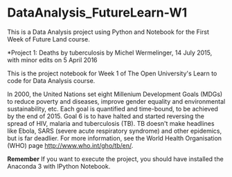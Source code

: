 # DataAnalysis_FutureLearn-W1
This is a Data Analysis project using Python and Notebook for the First Week of Future Land course.

*Project 1: Deaths by tuberculosis
by Michel Wermelinger, 14 July 2015, with minor edits on 5 April 2016

This is the project notebook for Week 1 of The Open University's Learn to code for Data Analysis course.

In 2000, the United Nations set eight Millenium Development Goals (MDGs) to reduce poverty and diseases, improve gender equality and environmental sustainability, etc. Each goal is quantified and time-bound, to be achieved by the end of 2015. Goal 6 is to have halted and started reversing the spread of HIV, malaria and tuberculosis (TB). TB doesn't make headlines like Ebola, SARS (severe acute respiratory syndrome) and other epidemics, but is far deadlier. For more information, see the World Health Organisation (WHO) page http://www.who.int/gho/tb/en/.

**Remember**
If you want to execute the project, you should have installed the Anaconda 3 with IPython Notebook.
